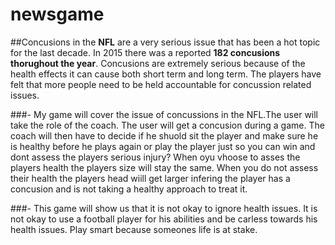 # newsgame
##Concusions in the **NFL** are a very serious issue that has been a hot topic for the last decade. In 2015 there was a reported **182 concusions thorughout the year**. Concusions are extremely serious because of the health effects it can cause both short term and long term. The players have felt that more people need to be held accountable for concussion related issues. 

###- My game will cover the issue of concussions in the NFL.The user will take the role of the coach. The user will get a concusion during a game. The coach will then have to decide if he shuold sit the player and make sure he is healthy before he plays again or play the player just so you can win and dont assess the players serious injury? When oyu vhoose to asses the players health the players size will stay the same. When you do not assess their health the players head wiill get larger infering the player has a concusion and is not taking a healthy approach to treat it.

###- This game will show us that it is not okay to ignore health issues. It is not okay to use a football player for his abilities and be carless towards his health issues. Play smart because someones life is at stake. 
